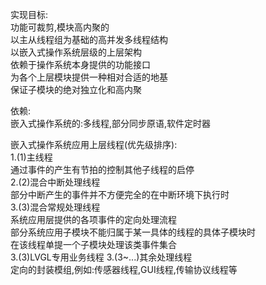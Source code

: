 实现目标:  
    功能可裁剪,模块高内聚的  
    以主从线程组为基础的高并发多线程结构  
    以嵌入式操作系统层级的上层架构  
    依赖于操作系统本身提供的功能接口  
    为各个上层模块提供一种相对合适的地基  
    保证子模块的绝对独立化和高内聚  
  
依赖:  
    嵌入式操作系统的:多线程,部分同步原语,软件定时器  
  
嵌入式操作系统应用上层线程(优先级排序):  
    1.(1)主线程  
      通过事件的产生有节拍的控制其他子线程的启停  
    2.(2)混合中断处理线程  
      部分中断产生的事件并不方便完全的在中断环境下执行时  
    3.(3)混合常规处理线程  
      系统应用层提供的各项事件的定向处理流程  
      部分系统应用子模块不能归属于某一具体的线程的具体子模块时  
      在该线程单提一个子模块处理该类事件集合  
    3.(3)LVGL专用业务线程
    3.(3~...)其余处理线程  
      定向的封装模组,例如:传感器线程,GUI线程,传输协议线程等  
  